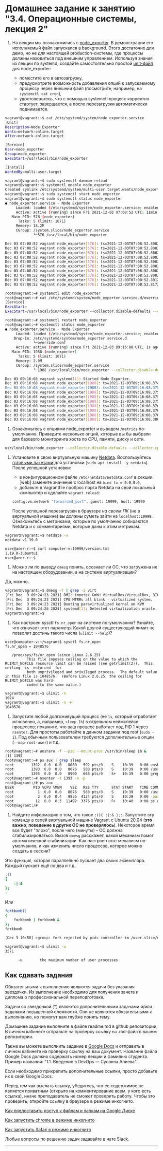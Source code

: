 # Домашнее задание к занятию "3.4. Операционные системы, лекция 2"

1. На лекции мы познакомились с [node_exporter](https://github.com/prometheus/node_exporter/releases). В демонстрации его исполняемый файл запускался в background. Этого достаточно для демо, но не для настоящей production-системы, где процессы должны находиться под внешним управлением. Используя знания из лекции по systemd, создайте самостоятельно простой [unit-файл](https://www.freedesktop.org/software/systemd/man/systemd.service.html) для node_exporter:

    * поместите его в автозагрузку,
    * предусмотрите возможность добавления опций к запускаемому процессу через внешний файл (посмотрите, например, на `systemctl cat cron`),
    * удостоверьтесь, что с помощью systemctl процесс корректно стартует, завершается, а после перезагрузки автоматически поднимается.

```bash
vagrant@vagrant:~$ cat /etc/systemd/system/node_exporter.service 
[Unit]
Description=Node Exporter
Wants=network-online.target
After=network-online.target

[Service]
User=node_exporter
Group=node_exporter
ExecStart=/usr/local/bin/node_exporter

[Install]
WantedBy=multi-user.target

vagrant@vagrant:~$ sudo systemctl daemon-reload
vagrant@vagrant:~$ systemctl enable node_exporter
Created symlink /etc/systemd/system/multi-user.target.wants/node_exporter.service → /etc/systemd/system/node_exporter.service.
vagrant@vagrant:~$ sudo systemctl start node_exporter
vagrant@vagrant:~$ sudo systemctl status node_exporter
● node_exporter.service - Node Exporter
     Loaded: loaded (/etc/systemd/system/node_exporter.service; enabled; vendor preset: enabled)
     Active: active (running) since Fri 2021-12-03 07:08:52 UTC; 11min ago
   Main PID: 576 (node_exporter)
      Tasks: 5 (limit: 1071)
     Memory: 18.2M
     CGroup: /system.slice/node_exporter.service
             └─576 /usr/local/bin/node_exporter

Dec 03 07:08:52 vagrant node_exporter[576]: ts=2021-12-03T07:08:52.800Z caller=node_exporter.go:115 level=info collector=thermal_zone
Dec 03 07:08:52 vagrant node_exporter[576]: ts=2021-12-03T07:08:52.800Z caller=node_exporter.go:115 level=info collector=time
Dec 03 07:08:52 vagrant node_exporter[576]: ts=2021-12-03T07:08:52.800Z caller=node_exporter.go:115 level=info collector=timex
Dec 03 07:08:52 vagrant node_exporter[576]: ts=2021-12-03T07:08:52.800Z caller=node_exporter.go:115 level=info collector=udp_queues
Dec 03 07:08:52 vagrant node_exporter[576]: ts=2021-12-03T07:08:52.800Z caller=node_exporter.go:115 level=info collector=uname
Dec 03 07:08:52 vagrant node_exporter[576]: ts=2021-12-03T07:08:52.800Z caller=node_exporter.go:115 level=info collector=vmstat
Dec 03 07:08:52 vagrant node_exporter[576]: ts=2021-12-03T07:08:52.800Z caller=node_exporter.go:115 level=info collector=xfs
Dec 03 07:08:52 vagrant node_exporter[576]: ts=2021-12-03T07:08:52.800Z caller=node_exporter.go:115 level=info collector=zfs
Dec 03 07:08:52 vagrant node_exporter[576]: ts=2021-12-03T07:08:52.801Z caller=node_exporter.go:199 level=info msg="Listening on" address=:9100
Dec 03 07:08:52 vagrant node_exporter[576]: ts=2021-12-03T07:08:52.817Z caller=tls_config.go:195 level=info msg="TLS is disabled." http2=false

root@vagrant:~# systemctl edit node_exporter
root@vagrant:~# cat /etc/systemd/system/node_exporter.service.d/override.conf 
[Service]
ExecStart=
ExecStart=/usr/local/bin/node_exporter --collector.disable-defaults --collector.cpu --collector.meminfo --collector.diskstats --collector.netdev

root@vagrant:~# systemctl restart node_exporter
root@vagrant:~# systemctl status node_exporter
● node_exporter.service - Node Exporter
     Loaded: loaded (/etc/systemd/system/node_exporter.service; enabled; vendor preset: enabled)
    Drop-In: /etc/systemd/system/node_exporter.service.d
             └─override.conf
     Active: active (running) since Fri 2021-12-03 09:16:08 UTC; 1s ago
   Main PID: 1988 (node_exporter)
      Tasks: 5 (limit: 1071)
     Memory: 2.0M
     CGroup: /system.slice/node_exporter.service
             └─1988 /usr/local/bin/node_exporter --collector.disable-defaults --collector.cpu --collector.meminfo --collector.diskstats --collector.netdev

Dec 03 09:16:08 vagrant systemd[1]: Started Node Exporter.
Dec 03 09:16:08 vagrant node_exporter[1988]: ts=2021-12-03T09:16:08.374Z caller=node_exporter.go:182 level=info msg="Starting node_exporter" version="(version=1.3.0, >
Dec 03 09:16:08 vagrant node_exporter[1988]: ts=2021-12-03T09:16:08.375Z caller=node_exporter.go:183 level=info msg="Build context" build_context="(go=go1.17.3, user=>
Dec 03 09:16:08 vagrant node_exporter[1988]: ts=2021-12-03T09:16:08.375Z caller=node_exporter.go:108 level=info msg="Enabled collectors"
Dec 03 09:16:08 vagrant node_exporter[1988]: ts=2021-12-03T09:16:08.375Z caller=node_exporter.go:115 level=info collector=cpu
Dec 03 09:16:08 vagrant node_exporter[1988]: ts=2021-12-03T09:16:08.375Z caller=node_exporter.go:115 level=info collector=diskstats
Dec 03 09:16:08 vagrant node_exporter[1988]: ts=2021-12-03T09:16:08.376Z caller=node_exporter.go:115 level=info collector=meminfo
Dec 03 09:16:08 vagrant node_exporter[1988]: ts=2021-12-03T09:16:08.376Z caller=node_exporter.go:115 level=info collector=netdev
Dec 03 09:16:08 vagrant node_exporter[1988]: ts=2021-12-03T09:16:08.376Z caller=node_exporter.go:199 level=info msg="Listening on" address=:9100
Dec 03 09:16:08 vagrant node_exporter[1988]: ts=2021-12-03T09:16:08.380Z caller=tls_config.go:195 level=info msg="TLS is disabled." http2=false
```




1. Ознакомьтесь с опциями node_exporter и выводом `/metrics` по-умолчанию. Приведите несколько опций, которые вы бы выбрали для базового мониторинга хоста по CPU, памяти, диску и сети.

```bash
usr/local/bin/node_exporter --collector.disable-defaults --collector.cpu --collector.meminfo --collector.diskstats --collector.netdev
```

1. Установите в свою виртуальную машину [Netdata](https://github.com/netdata/netdata). Воспользуйтесь [готовыми пакетами](https://packagecloud.io/netdata/netdata/install) для установки (`sudo apt install -y netdata`). После успешной установки:
    * в конфигурационном файле `/etc/netdata/netdata.conf` в секции [web] замените значение с localhost на `bind to = 0.0.0.0`,
    * добавьте в Vagrantfile проброс порта Netdata на свой локальный компьютер и сделайте `vagrant reload`:

    ```bash
    config.vm.network "forwarded_port", guest: 19999, host: 19999
    ```

    После успешной перезагрузки в браузере *на своем ПК* (не в виртуальной машине) вы должны суметь зайти на `localhost:19999`. Ознакомьтесь с метриками, которые по умолчанию собираются Netdata и с комментариями, которые даны к этим метрикам.

```bash
vagrant@vagrant:~$ netdata -v
netdata v1.19.0

user@acer-r:~$ curl computer-v:19999/version.txt
1.19.0-3ubuntu1
user@acer-r:~$
```


1. Можно ли по выводу `dmesg` понять, осознает ли ОС, что загружена не на настоящем оборудовании, а на системе виртуализации?

Да, можно.

```bash
vagrant@vagrant:~$ dmesg -T | grep -i virt
[Fri Dec  3 09:24:23 2021] DMI: innotek GmbH VirtualBox/VirtualBox, BIOS VirtualBox 12/01/2006
[Fri Dec  3 09:24:23 2021] CPU MTRRs all blank - virtualized system.
[Fri Dec  3 09:24:23 2021] Booting paravirtualized kernel on KVM
[Fri Dec  3 09:24:26 2021] systemd[1]: Detected virtualization oracle.
vagrant@vagrant:~$
```
1. Как настроен sysctl `fs.nr_open` на системе по-умолчанию? Узнайте, что означает этот параметр. Какой другой существующий лимит не позволит достичь такого числа (`ulimit --help`)?

```bash
user@computer-v:~/vagrant$ sysctl fs.nr_open
fs.nr_open = 1048576
```

       /proc/sys/fs/nr_open (since Linux 2.6.25)
              This file imposes ceiling on the value to which the RLIMIT_NOFILE resource limit can be raised (see getrlimit(2)).  This  ceiling  is  enforced  for
              both unprivileged and privileged process.  The default value in this file is 1048576.  (Before Linux 2.6.25, the ceiling for RLIMIT_NOFILE was hard-
              coded to the same value.)

```bash
vagrant@vagrant:~$ ulimit -n
1024
vagrant@vagrant:~$ ulimit -n -H
1048576
```

1. Запустите любой долгоживущий процесс (не `ls`, который отработает мгновенно, а, например, `sleep 1h`) в отдельном неймспейсе процессов; покажите, что ваш процесс работает под PID 1 через `nsenter`. Для простоты работайте в данном задании под root (`sudo -i`). Под обычным пользователем требуются дополнительные опции (`--map-root-user`) и т.д.

```bash
root@vagrant:~# unshare -f --pid --mount-proc /usr/bin/sleep 1h &
[1] 1392
root@vagrant:~# ps aux | grep sleep
root        1392  0.0  0.0   8080   592 pts/0    S    10:39   0:00 unshare -f --pid --mount-proc /usr/bin/sleep 1h
root        1393  0.0  0.0   8076   588 pts/0    S    10:39   0:00 /usr/bin/sleep 1h
root        1395  0.0  0.0   8900   668 pts/0    S+   10:39   0:00 grep --color=auto sleep
root@vagrant:~# nsenter -t 1393 -m -p
root@vagrant:/# ps aux
USER         PID %CPU %MEM    VSZ   RSS TTY      STAT START   TIME COMMAND
root           1  0.0  0.0   8076   588 pts/0    S    10:39   0:00 /usr/bin/sleep 1h
root           2  0.0  0.4   9836  4124 pts/0    S    10:39   0:00 -bash
root          12  0.0  0.3  11492  3376 pts/0    R+   10:40   0:00 ps aux
root@vagrant:/#
```

1. Найдите информацию о том, что такое `:(){ :|:& };:`. Запустите эту команду в своей виртуальной машине Vagrant с Ubuntu 20.04 (**это важно, поведение в других ОС не проверялось**). Некоторое время все будет "плохо", после чего (минуты) – ОС должна стабилизироваться. Вызов `dmesg` расскажет, какой механизм помог автоматической стабилизации. Как настроен этот механизм по-умолчанию, и как изменить число процессов, которое можно создать в сессии?

Это функция, которая параллельно пускает два своих экземпляра. Каждый пускает ещё по два и т.д.

```bash
:()
{
    :|:&
};
:
```
Или

```bash
forkbomb()
{
    forkbomb | forkbomb &
};
forkbomb
``` 

```bash
[Dec 3 10:58] cgroup: fork rejected by pids controller in /user.slice/user-1000.slice/session-5.scope

vagrant@vagrant:~$ ulimit -u
3571

      -u        the maximum number of user processes
```


## Как сдавать задания

Обязательными к выполнению являются задачи без указания звездочки. Их выполнение необходимо для получения зачета и диплома о профессиональной переподготовке.

Задачи со звездочкой (*) являются дополнительными задачами и/или задачами повышенной сложности. Они не являются обязательными к выполнению, но помогут вам глубже понять тему.

Домашнее задание выполните в файле readme.md в github репозитории. В личном кабинете отправьте на проверку ссылку на .md-файл в вашем репозитории.

Также вы можете выполнить задание в [Google Docs](https://docs.google.com/document/u/0/?tgif=d) и отправить в личном кабинете на проверку ссылку на ваш документ.
Название файла Google Docs должно содержать номер лекции и фамилию студента. Пример названия: "1.1. Введение в DevOps — Сусанна Алиева".

Если необходимо прикрепить дополнительные ссылки, просто добавьте их в свой Google Docs.

Перед тем как выслать ссылку, убедитесь, что ее содержимое не является приватным (открыто на комментирование всем, у кого есть ссылка), иначе преподаватель не сможет проверить работу. Чтобы это проверить, откройте ссылку в браузере в режиме инкогнито.

[Как предоставить доступ к файлам и папкам на Google Диске](https://support.google.com/docs/answer/2494822?hl=ru&co=GENIE.Platform%3DDesktop)

[Как запустить chrome в режиме инкогнито ](https://support.google.com/chrome/answer/95464?co=GENIE.Platform%3DDesktop&hl=ru)

[Как запустить  Safari в режиме инкогнито ](https://support.apple.com/ru-ru/guide/safari/ibrw1069/mac)

Любые вопросы по решению задач задавайте в чате Slack.

---

